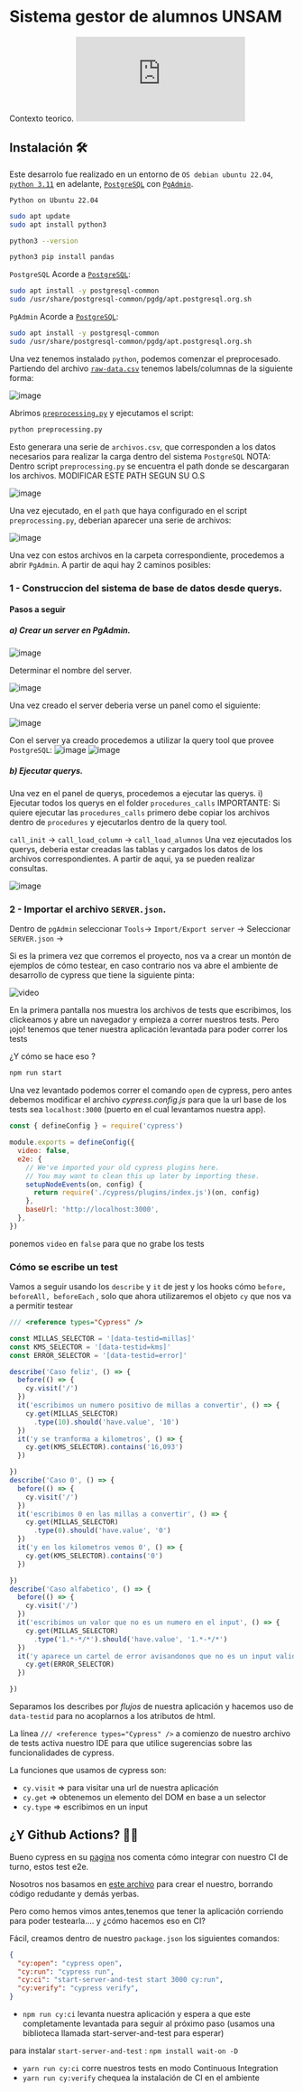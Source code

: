 # Sistema gestor de alumnos UNSAM
Contexto teorico. ![link](https://github.com/AdrianPerez0306/gestorAlumnos/blob/42ace063c036c55184657ba6f19447c937ccb2e3/TP%20Base%20de%20datos%202024%20UNSAM.pdf)

## Instalación :hammer_and_wrench: 
Este desarrolo fue realizado en un entorno de `OS debian ubuntu 22.04`, [`python 3.11`](https://www.pgadmin.org/) en adelante, [`PostgreSQL`](https://www.postgresql.org/) con [`PgAdmin`](https://www.pgadmin.org/).

`Python on Ubuntu 22.04`
```bash
sudo apt update
sudo apt install python3
```
```bash
python3 --version
```
```bash
python3 pip install pandas
```
`PostgreSQL`
Acorde a [`PostgreSQL`](https://www.postgresql.org/download/linux/ubuntu/):
```bash
sudo apt install -y postgresql-common
sudo /usr/share/postgresql-common/pgdg/apt.postgresql.org.sh
```
`PgAdmin`
Acorde a [`PostgreSQL`](https://www.postgresql.org/download/linux/ubuntu/):
```bash
sudo apt install -y postgresql-common
sudo /usr/share/postgresql-common/pgdg/apt.postgresql.org.sh
```

Una vez tenemos instalado `python`, podemos comenzar el preprocesado. Partiendo del archivo [`raw-data.csv`](preprocessing/raw-data.csv) tenemos labels/columnas de la siguiente forma:

![image](https://github.com/user-attachments/assets/27a3ff0b-410a-4128-adc2-1f1714e79533)

Abrimos [`preprocessing.py`](preprocessing/preprocessing.py) y ejecutamos el script:
```bash
python preprocessing.py
```
Esto generara una serie de `archivos.csv`, que corresponden a los datos necesarios para realizar la carga dentro del sistema `PostgreSQL`
NOTA: Dentro script `preprocessing.py` se encuentra el path donde se descargaran los archivos. MODIFICAR ESTE PATH SEGUN SU O.S

![image](https://github.com/user-attachments/assets/a36596e0-0898-4533-9ef2-7624dd4ab945)

Una vez ejecutado, en el `path` que haya configurado en el script `preprocessing.py`, deberian aparecer una serie de archivos:

![image](https://github.com/user-attachments/assets/9d63581d-5389-4f5b-9fb0-9c8134cf3d9c)

Una vez con estos archivos en la carpeta correspondiente, procedemos a abrir `PgAdmin`. A partir de aqui hay 2 caminos posibles:

### 1 - Construccion del sistema de base de datos desde querys.
#### Pasos a seguir
##### a) Crear un server en PgAdmin.

![image](https://github.com/user-attachments/assets/3a22f8bb-34f5-4b8f-a55d-aeaa2466b365)

Determinar el nombre del server.

![image](https://github.com/user-attachments/assets/6d289825-8848-495f-bfe2-e0e0ec9668ba)

Una vez creado el server deberia verse un panel como el siguiente:

![image](https://github.com/user-attachments/assets/f413e971-1a44-4d10-9789-6a8ddee8bc7e)

Con el server ya creado procedemos a utilizar la query tool que provee `PostgreSQL`:
![image](https://github.com/user-attachments/assets/7bc8605f-209c-4888-a69e-d092fec69446)
![image](https://github.com/user-attachments/assets/dc254c26-a05d-4f2e-af2e-e15b8c49ddc9)


##### b) Ejecutar querys.
Una vez en el panel de querys, procedemos a ejecutar las querys. 
i) Ejecutar todos los querys en el folder `procedures_calls`
IMPORTANTE: Si quiere ejecutar las `procedures_calls` primero debe copiar los archivos dentro de `procedures` y ejecutarlos dentro de la query tool.

  `call_init` -> `call_load_column` -> `call_load_alumnos`
  Una vez ejecutados los querys, deberia estar creadas las tablas y cargados los datos de los archivos correspondientes.
  A partir de aqui, ya se pueden realizar consultas.
  
![image](https://github.com/user-attachments/assets/4b53691a-54c0-4a78-8cfc-3573c5f7b54d)


### 2 - Importar el archivo `SERVER.json`.
Dentro de `pgAdmin` seleccionar `Tools`-> `Import/Export server` -> Seleccionar `SERVER.json` ->  

Si es la primera vez que corremos el proyecto, nos va a crear un montón de ejemplos de cómo testear, en caso contrario nos va abre el ambiente de desarrollo de cypress que tiene la siguiente pinta:

![video](video/cypress2022.gif)

En la primera pantalla nos muestra los archivos de tests que escribimos, los clickeamos y abre un navegador y empieza a correr nuestros tests. Pero ¡ojo! tenemos que tener nuestra aplicación levantada para poder correr los tests

¿Y cómo se hace eso ?

```bash
npm run start
```

Una vez levantado podemos correr el comando `open` de cypress, pero antes debemos modificar el archivo *cypress.config.js* para que la url base de los tests sea `localhost:3000` (puerto en el cual levantamos nuestra app).

```js
const { defineConfig } = require('cypress')

module.exports = defineConfig({
  video: false,
  e2e: {
    // We've imported your old cypress plugins here.
    // You may want to clean this up later by importing these.
    setupNodeEvents(on, config) {
      return require('./cypress/plugins/index.js')(on, config)
    },
    baseUrl: 'http://localhost:3000',
  },
})
```

ponemos `video` en `false` para que no grabe los tests 

### Cómo se escribe un test

Vamos a seguir usando los `describe` y `it` de jest y los hooks cómo  `before, beforeAll, beforeEach` , solo que ahora utilizaremos el objeto `cy` que nos va a permitir testear

```javascript
/// <reference types="Cypress" />

const MILLAS_SELECTOR = '[data-testid=millas]'
const KMS_SELECTOR = '[data-testid=kms]'
const ERROR_SELECTOR = '[data-testid=error]'

describe('Caso feliz', () => {
  before(() => {
    cy.visit('/')
  })
  it('escribimos un numero positivo de millas a convertir', () => {
    cy.get(MILLAS_SELECTOR)
      .type(10).should('have.value', '10')
  })
  it('y se tranforma a kilometros', () => {
    cy.get(KMS_SELECTOR).contains('16,093')
  })

})
describe('Caso 0', () => {
  before(() => {
    cy.visit('/')
  })
  it('escribimos 0 en las millas a convertir', () => {
    cy.get(MILLAS_SELECTOR)
      .type(0).should('have.value', '0')
  })
  it('y en los kilometros vemos 0', () => {
    cy.get(KMS_SELECTOR).contains('0')
  })

})
describe('Caso alfabetico', () => {
  before(() => {
    cy.visit('/')
  })
  it('escribimos un valor que no es un numero en el input', () => {
    cy.get(MILLAS_SELECTOR)
      .type('1.*-*/*').should('have.value', '1.*-*/*')
  })
  it('y aparece un cartel de error avisandonos que no es un input valido', () => {
    cy.get(ERROR_SELECTOR)
  })

})
```

Separamos los describes por *flujos* de nuestra aplicación y hacemos uso de `data-testid` para no acoplarnos a los atributos de html.

La línea `/// <reference types="Cypress" />` a comienzo de nuestro archivo de tests activa nuestro IDE para que utilice sugerencias sobre las funcionalidades de cypress.

La funciones que usamos de cypress son:

- `cy.visit` => para visitar una url de nuestra aplicación
- `cy.get` => obtenemos un elemento del DOM en base a un selector
- `cy.type` => escribimos en un input

## ¿Y Github Actions? :construction_worker_man: 

Bueno cypress en su [pagina](https://docs.cypress.io/guides/guides/continuous-integration.html#Setting-up-CI) nos comenta cómo integrar con nuestro CI de turno, estos test e2e.

Nosotros nos basamos en [este archivo](https://github.com/cypress-io/cypress-example-kitchensink/blob/master/.github/workflows/chrome-headless.yml) para crear el nuestro, borrando código redudante y demás yerbas.

Pero como hemos vimos antes,tenemos que tener la aplicación corriendo para poder testearla.... y ¿cómo hacemos eso en CI?

Fácil, creamos dentro de nuestro `package.json` los siguientes comandos:

```json
{
  "cy:open": "cypress open",
  "cy:run": "cypress run",
  "cy:ci": "start-server-and-test start 3000 cy:run",
  "cy:verify": "cypress verify",
}
```

- `npm run cy:ci` levanta nuestra aplicación y espera a que este completamente levantada para seguir al próximo paso (usamos una biblioteca llamada start-server-and-test para esperar)

para instalar `start-server-and-test` : `npm install wait-on -D`

- `yarn run cy:ci` corre nuestros tests en modo Continuous Integration
- `yarn run cy:verify` chequea la instalación de CI en el ambiente
